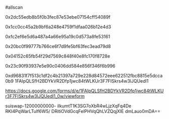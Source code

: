 #allscan

0x2dc55edb8b5f0b3fec87e53ebe07154cff54089f

0x1cc0cc45a2b9bf6a248e4759f1dfaa026b12e4d3

0xfc2ef6e5d6a487a4a66e95a19c0d573a8fe53161

0x20bc0f99777b766ce6f7d9fe5bf63fec3ead79d8

0x04152c65fb54f29d7569c848f40e8fc170f8728e

0x23c90f93937e5e90c0406dd584e856f346f6b996



0xd96831f7f513c1df2c4b21397a729e228d84572eee622512fbc8815e5dcca0b9
1FAIpQLSfH2BDYkVR2Dfp1jwc84tWLKUr3F7FISkrs4w3lJQUedl1


https://docs.google.com/forms/d/e/1FAIpQLSfH2BDYkVR2Dfp1jwc84tWLKUr3F7FISkrs4w3lJQUedl1_0w/viewform

suiswap-12000000000-
ilkumtT1K3SG7oXbR4wLjzXqFq4De
RKI4PqWarLTulf6W5/
DRitiOVdGcqFelPHVqQhLVZQqjXIE
dmLauo0mDA==

